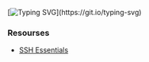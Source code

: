 [![Typing SVG](https://readme-typing-svg.herokuapp.com?font=Fira+Code&weight=600&size=28&pause=1000&repeat=false&width=435&height=54&lines=0x0B.+SSH\(%3A)](https://git.io/typing-svg)

### Resourses
- [SSH Essentials](https://intranet.alxswe.com/rltoken/ux0eM1QU9reNyG45b0erAQ)
